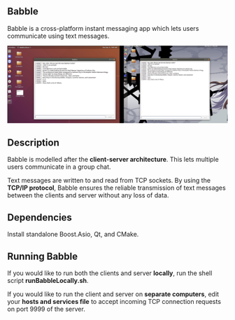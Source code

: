 ## Babble
Babble is a cross-platform instant messaging app which lets users communicate using text messages.                               


![Conversation](Images/conversation.png)


## Description

Babble is modelled after the **client-server architecture**. This lets multiple users communicate in a group chat. 

Text messages are written to and read from TCP sockets. By using the **TCP/IP protocol**, Babble ensures the reliable transmission of text messages between the clients and server without any loss of data.



## Dependencies

Install standalone Boost.Asio, Qt, and CMake.



## Running Babble

If you would like to run both the clients and server **locally**, run the shell script **runBabbleLocally.sh**.

If you would like to run the client and server on **separate computers**, edit your **hosts and services file** to accept incoming TCP connection requests on port 9999 of the server.
